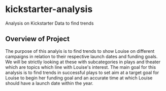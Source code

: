 # kickstarter-analysis
Analysis on Kickstarter Data to find trends
## Overview of Project 
The purpose of this analyis is to find trends to show Louise on different campaigns in relation to their respective launch dates and funding goals. We will be strictly looking at these with subcategories in plays and theater which are topics which line with Louise's interest. The main goal for this analysis is to find trends in successful plays to set aim at a target goal for Louise to begin her funding goal and an accurate time at which Louise should have a launch date within the year. 

